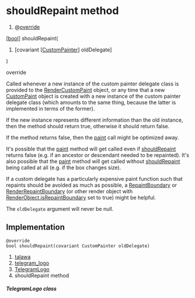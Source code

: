 
<div>

# shouldRepaint method

</div>


<div>

1.  @[override](https://api.flutter.dev/flutter/dart-core/override-constant.html)

</div>

[[bool](https://api.flutter.dev/flutter/dart-core/bool-class.html)]
shouldRepaint(

1.  [covariant
    [[CustomPainter](https://api.flutter.dev/flutter/rendering/CustomPainter-class.md)]
    oldDelegate]

)


override




Called whenever a new instance of the custom painter delegate class is
provided to the
[RenderCustomPaint](https://api.flutter.dev/flutter/rendering/RenderCustomPaint-class.html)
object, or any time that a new
[CustomPaint](https://api.flutter.dev/flutter/widgets/CustomPaint-class.html)
object is created with a new instance of the custom painter delegate
class (which amounts to the same thing, because the latter is
implemented in terms of the former).

If the new instance represents different information than the old
instance, then the method should return true, otherwise it should return
false.

If the method returns false, then the
[paint](../../custom_painters_telegram_logo/TelegramLogo/paint.md)
call might be optimized away.

It\'s possible that the
[paint](../../custom_painters_telegram_logo/TelegramLogo/paint.md)
method will get called even if
[shouldRepaint](../../custom_painters_telegram_logo/TelegramLogo/shouldRepaint.md)
returns false (e.g. if an ancestor or descendant needed to be
repainted). It\'s also possible that the
[paint](../../custom_painters_telegram_logo/TelegramLogo/paint.md)
method will get called without
[shouldRepaint](../../custom_painters_telegram_logo/TelegramLogo/shouldRepaint.md)
being called at all (e.g. if the box changes size).

If a custom delegate has a particularly expensive paint function such
that repaints should be avoided as much as possible, a
[RepaintBoundary](https://api.flutter.dev/flutter/widgets/RepaintBoundary-class.html)
or
[RenderRepaintBoundary](https://api.flutter.dev/flutter/rendering/RenderRepaintBoundary-class.html)
(or other render object with
[RenderObject.isRepaintBoundary](https://api.flutter.dev/flutter/rendering/RenderObject/isRepaintBoundary.md)
set to true) might be helpful.

The `oldDelegate` argument will never be null.



## Implementation

``` language-dart
@override
bool shouldRepaint(covariant CustomPainter oldDelegate) 
```







1.  [talawa](../../index.md)
2.  [telegram_logo](../../custom_painters_telegram_logo/)
3.  [TelegramLogo](../../custom_painters_telegram_logo/TelegramLogo-class.md)
4.  shouldRepaint method

##### TelegramLogo class







